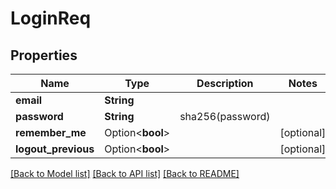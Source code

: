 # LoginReq

## Properties

Name | Type | Description | Notes
------------ | ------------- | ------------- | -------------
**email** | **String** |  | 
**password** | **String** | sha256(password) | 
**remember_me** | Option<**bool**> |  | [optional]
**logout_previous** | Option<**bool**> |  | [optional]

[[Back to Model list]](../README.md#documentation-for-models) [[Back to API list]](../README.md#documentation-for-api-endpoints) [[Back to README]](../README.md)


